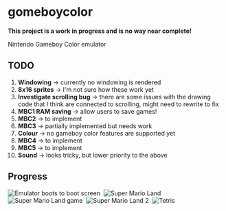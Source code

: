gomeboycolor
============================
**This project is a work in progress and is no way near complete!**

Nintendo Gameboy Color emulator

TODO
---------------------------
1. **Windowing** -> currently no windowing is rendered
2. **8x16 sprites** -> I'm not sure how these work yet
3. **Investigate scrolling bug** -> there are some issues with the drawing code that I think are connected to scrolling, might need to rewrite to fix
4. **MBC1 RAM saving** -> allow users to save games!
5. **MBC2** -> to implement
6. **MBC3** -> partially implemented but needs work
7. **Colour** -> no gameboy color features are supported yet
8. **MBC4** -> to implement
9. **MBC5** -> to implement
10. **Sound** -> looks tricky, but lower priority to the above

Progress
---------------------------
![Emulator boots to boot screen](https://github.com/djhworld/gomeboycolor/raw/master/images/boot_sequence.png)&nbsp;
![Super Mario Land](https://github.com/djhworld/gomeboycolor/raw/master/images/sml.gb.png)&nbsp;
![Super Mario Land game](https://github.com/djhworld/gomeboycolor/raw/master/images/sml_game.gb.png)&nbsp;
![Super Mario Land 2](https://github.com/djhworld/gomeboycolor/raw/master/images/sml2.gb.png)&nbsp;
![Tetris](https://github.com/djhworld/gomeboycolor/raw/master/images/tetris.gb.png)&nbsp;


